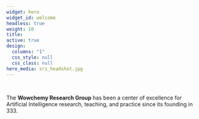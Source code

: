 ```yaml
---
widget: hero
widget_id: welcome
headless: true
weight: 10
title: 
active: true
design:
  columns: "1"
  css_style: null
  css_class: null
hero_media: sri_headshot.jpg
---
```


<br>

The **Wowchemy Research Group** has been a center of excellence for Artificial Intelligence research, teaching, and practice since its founding in 333.

